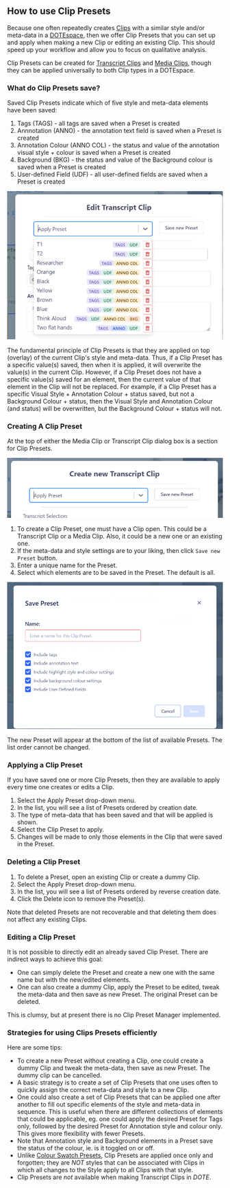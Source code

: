 ## How to use Clip Presets

Because one often repeatedly creates [Clips](clips.md) with a similar style and/or meta-data in a [DOTEspace](dotespace.md), then we offer Clip Presets that you can set up and apply when making a new Clip or editing an existing Clip.
This should speed up your workflow and allow you to focus on qualitative analysis.

Clip Presets can be created for [Transcript Clips](transcript-clip.md) and [Media Clips](media-clip.md), though they can be applied universally to both Clip types in a DOTEspace.

### What do Clip Presets save?

Saved Clip Presets indicate which of five style and meta-data elements have been saved:
1. Tags (TAGS) - all tags are saved when a Preset is created
2. Annnotation (ANNO) - the annotation text field is saved when a Preset is created
3. Annotation Colour (ANNO COL) - the status and value of the annotation visual style + colour is saved when a Preset is created
4. Background (BKG) - the status and value of the Background colour is saved when a Preset is created
5. User-defined Field (UDF) - all user-defined fields are saved when a Preset is created

[![Clip Presets](images/clips/clip-presets.png)](images/clips/clip-presets.png)

The fundamental principle of Clip Presets is that they are applied on top (overlay) of the current Clip's style and meta-data.
Thus, if a Clip Preset has a specific value(s) saved, then when it is applied, it will overwrite the value(s) in the current Clip.
However, if a Clip Preset does not have a specific value(s) saved for an element, then the current value of that element in the Clip will not be replaced.
For example, if a Clip Preset has a specific Visual Style + Annotation Colour + status saved, but not a Background Colour + status, then the Visual Style and Annotation Colour (and status) will be overwritten, but the Background Colour + status will not.

### Creating A Clip Preset

At the top of either the Media Clip or Transcript Clip dialog box is a section for Clip Presets.

[![Clip Presets](images/clips/clip-presets2.png)](images/clips/clip-presets2.png)

1. To create a Clip Preset, one must have a Clip open.
This could be a Transcript Clip or a Media Clip.
Also, it could be a new one or an existing one.
2. If the meta-data and style settings are to your liking, then click `Save new Preset` button.
3. Enter a unique name for the Preset.
4. Select which elements are to be saved in the Preset.
The default is all.

[![Clip Presets](images/clips/clip-presets3.png)](images/clips/clip-presets3.png)

The new Preset will appear at the bottom of the list of available Presets.
The list order cannot be changed.

### Applying a Clip Preset

If you have saved one or more Clip Presets, then they are available to apply every time one creates or edits a Clip.

1. Select the Apply Preset drop-down menu.
2. In the list, you will see a list of Presets ordered by creation date.
3. The type of meta-data that has been saved and that will be applied is shown.
4. Select the Clip Preset to apply.
5. Changes will be made to only those elements in the Clip that were saved in the Preset.

### Deleting a Clip Preset

1. To delete a Preset, open an existing Clip or create a dummy Clip.
2. Select the Apply Preset drop-down menu.
3. In the list, you will see a list of Presets ordered by reverse creation date.
4. Click the Delete icon to remove the Preset(s).

Note that deleted Presets are not recoverable and that deleting them does not affect any existing Clips.

### Editing a Clip Preset

It is not possible to directly edit an already saved Clip Preset.
There are indirect ways to achieve this goal:
- One can simply delete the Preset and create a new one with the same name but with the new/edited elements.
- One can also create a dummy Clip, apply the Preset to be edited, tweak the meta-data and then save as new Preset.
The original Preset can be deleted.

This is clumsy, but at present there is no Clip Preset Manager implemented.

### Strategies for using Clips Presets efficiently

Here are some tips:

- To create a new Preset without creating a Clip, one could create a dummy Clip and tweak the meta-data, then save as new Preset.
The dummy clip can be cancelled.
- A basic strategy is to create a set of Clip Presets that one uses often to quickly assign the correct meta-data and style to a new Clip.
- One could also create a set of Clip Presets that can be applied one after another to fill out specific elements of the style and meta-data in sequence.
This is useful when there are different collections of elements that could be applicable, eg. one could apply the desired Preset for Tags only, followed by the desired Preset for Annotation style and colour only.
This gives more flexibility with fewer Presets.
- Note that Annotation style and Background elements in a Preset save the status of the colour, ie. is it toggled on or off.
- Unlike [Colour Swatch Presets](colour-manager.md), Clip Presets are applied once only and forgotten; they are _NOT_ styles that can be associated with Clips in which all changes to the Style apply to all Clips with that style.
- Clip Presets are _not_ available when making Transcript Clips in _DOTE_.
